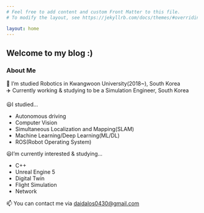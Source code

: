 ```yaml
---
# Feel free to add content and custom Front Matter to this file.
# To modify the layout, see https://jekyllrb.com/docs/themes/#overriding-theme-defaults

layout: home
---
```

## Welcome to my blog :)

### About Me
🤖 I’m studied Robotics in Kwangwoon University(2018~), South Korea  
✈️ Currently working & studying to be a Simulation Engineer, South Korea  

😃I studied...
- Autonomous driving    
- Computer Vision  
- Simultaneous Localization and Mapping(SLAM)  
- Machine Learning/Deep Learning(ML/DL)  
- ROS(Robot Operating System)  

😃I’m currently interested & studying...  
- C++  
- Unreal Engine 5  
- Digital Twin
- Flight Simulation  
- Network  

📫 You can contact me via daidalos0430@gmail.com  